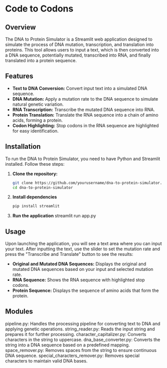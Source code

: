 # Code to Codons

## Overview
The DNA to Protein Simulator is a Streamlit web application designed to simulate the process of DNA mutation, transcription, and translation into proteins. This tool allows users to input a text, which is then converted into a DNA sequence, potentially mutated, transcribed into RNA, and finally translated into a protein sequence.

## Features
- **Text to DNA Conversion:** Convert input text into a simulated DNA sequence.
- **DNA Mutation:** Apply a mutation rate to the DNA sequence to simulate natural genetic variation.
- **RNA Transcription:** Transcribe the mutated DNA sequence into RNA.
- **Protein Translation:** Translate the RNA sequence into a chain of amino acids, forming a protein.
- **Codon Highlighting:** Stop codons in the RNA sequence are highlighted for easy identification.

## Installation
To run the DNA to Protein Simulator, you need to have Python and Streamlit installed. Follow these steps:

1. **Clone the repository:**
   ```bash
   git clone https://github.com/yourusername/dna-to-protein-simulator.git
   cd dna-to-protein-simulator

2. **Install dependencies**
    ```bash 
    pip install streamlit

3. **Run the application** 
    streamlit run app.py

## Usage
Upon launching the application, you will see a text area where you can input your text. After inputting the text, use the slider to set the mutation rate and press the "Transcribe and Translate" button to see the results:

- **Original and Mutated DNA Sequences:** Displays the original and mutated DNA sequences based on your input and selected mutation rate.
- **RNA Sequence:** Shows the RNA sequence with highlighted stop codons.
- **Protein Sequence:** Displays the sequence of amino acids that form the protein.

## Modules
pipeline.py: Handles the processing pipeline for converting text to DNA and applying genetic operations.
string_reader.py: Reads the input string and prepares it for further processing.
character_capitalizer.py: Converts characters in the string to uppercase.
dna_base_converter.py: Converts the string into a DNA sequence based on a predefined mapping.
space_remover.py: Removes spaces from the string to ensure continuous DNA sequence.
special_characters_remover.py: Removes special characters to maintain valid DNA bases.
